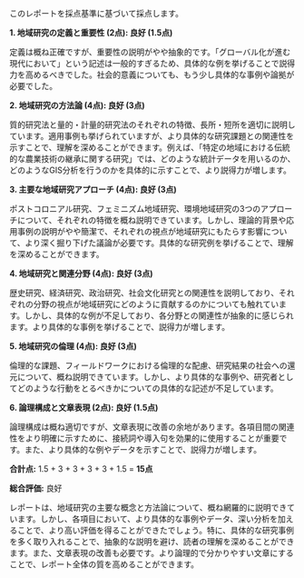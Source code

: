 このレポートを採点基準に基づいて採点します。

**1. 地域研究の定義と重要性 (2点): 良好 (1.5点)**

定義は概ね正確ですが、重要性の説明がやや抽象的です。「グローバル化が進む現代において」という記述は一般的すぎるため、具体的な例を挙げることで説得力を高めるべきでした。社会的意義についても、もう少し具体的な事例や論拠が必要でした。


**2. 地域研究の方法論 (4点): 良好 (3点)**

質的研究法と量的・計量的研究法のそれぞれの特徴、長所・短所を適切に説明しています。適用事例も挙げられていますが、より具体的な研究課題との関連性を示すことで、理解を深めることができます。例えば、「特定の地域における伝統的な農業技術の継承に関する研究」では、どのような統計データを用いるのか、どのようなGIS分析を行うのかを具体的に示すことで、より説得力が増します。


**3. 主要な地域研究アプローチ (4点): 良好 (3点)**

ポストコロニアル研究、フェミニズム地域研究、環境地域研究の3つのアプローチについて、それぞれの特徴を概ね説明できています。しかし、理論的背景や応用事例の説明がやや簡潔で、それぞれの視点が地域研究にもたらす影響について、より深く掘り下げた議論が必要です。具体的な研究例を挙げることで、理解を深めることができます。


**4. 地域研究と関連分野 (4点): 良好 (3点)**

歴史研究、経済研究、政治研究、社会文化研究との関連性を説明しており、それぞれの分野の視点が地域研究にどのように貢献するのかについても触れています。しかし、具体的な例が不足しており、各分野との関連性が抽象的に感じられます。より具体的な事例を挙げることで、説得力が増します。


**5. 地域研究の倫理 (4点): 良好 (3点)**

倫理的な課題、フィールドワークにおける倫理的な配慮、研究結果の社会への還元について、概ね説明できています。しかし、より具体的な事例や、研究者としてどのような行動をとるべきかについての具体的な記述が不足しています。


**6. 論理構成と文章表現 (2点): 良好 (1.5点)**

論理構成は概ね適切ですが、文章表現に改善の余地があります。各項目間の関連性をより明確に示すために、接続詞や導入句を効果的に使用することが重要です。また、より具体的な例やデータを示すことで、説得力が増します。


**合計点:** 1.5 + 3 + 3 + 3 + 3 + 1.5 = **15点**

**総合評価:** 良好

レポートは、地域研究の主要な概念と方法論について、概ね網羅的に説明できています。しかし、各項目において、より具体的な事例やデータ、深い分析を加えることで、より高い評価を得ることができたでしょう。特に、具体的な研究事例を多く取り入れることで、抽象的な説明を避け、読者の理解を深めることができます。また、文章表現の改善も必要です。より論理的で分かりやすい文章にすることで、レポート全体の質を高めることができます。

